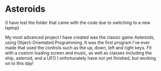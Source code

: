 # Asteroids
(I have lost the folder that came with the code due to switching to a new laptop)

My most advanced project I have created was the classic game Asteroids, using Object-Orientated Programming. It was the first program I've ever made that used the controls such as the up, down, left and right keys.
Fit with a custom loading screen and music, as well as classes including the ship, asteroid, and a UFO I unfortunately have not yet finished, but working on to this day!
